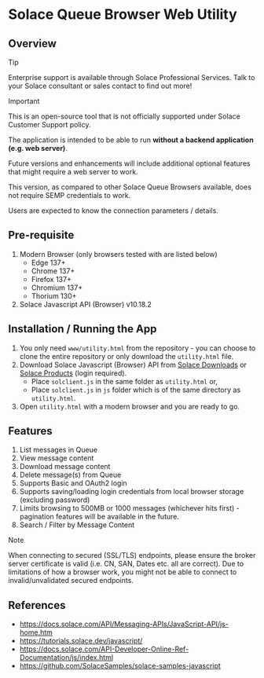 # Solace Queue Browser Web Utility

## Overview

> [!TIP]
> Enterprise support is available through Solace Professional Services. Talk to your Solace consultant or sales contact to find out more!

> [!IMPORTANT]
> This is an open-source tool that is not officially supported under Solace Customer Support policy.

The application is intended to be able to run **without a backend application (e.g. web server)**.

Future versions and enhancements will include additional optional features that might require a web server to work.

This version, as compared to other Solace Queue Browsers available, does not require SEMP credentials to work.

Users are expected to know the connection parameters / details.

## Pre-requisite

1. Modern Browser (only browsers tested with are listed below)
   - Edge 137+
   - Chrome 137+
   - Firefox 137+
   - Chromium 137+
   - Thorium 130+
2. Solace Javascript API (Browser) v10.18.2

## Installation / Running the App

1. You only need `www/utility.html` from the repository - you can choose to clone the entire repository or only download the `utility.html` file.
2. Download Solace Javascript (Browser) API from [Solace Downloads](https://solace.com/downloads/) or [Solace Products](https://products.solace.com/) (login required).
   - Place `solclient.js` in the same folder as `utility.html` or,
   - Place `solclient.js` in `js` folder which is of the same directory as `utility.html`.
3. Open `utility.html` with a modern browser and you are ready to go.

## Features

1. List messages in Queue
2. View message content
3. Download message content
4. Delete message(s) from Queue
5. Supports Basic and OAuth2 login
6. Supports saving/loading login credentials from local browser storage (excluding password)
7. Limits browsing to 500MB or 1000 messages (whichever hits first) - pagination features will be available in the future.
8. Search / Filter by Message Content

> [!NOTE]
> When connecting to secured (SSL/TLS) endpoints, please ensure the broker server certificate is valid (i.e. CN, SAN, Dates etc. all are correct). Due to limitations of how a browser work, you might not be able to connect to invalid/unvalidated secured endpoints.

## References
- https://docs.solace.com/API/Messaging-APIs/JavaScript-API/js-home.htm
- https://tutorials.solace.dev/javascript/
- https://docs.solace.com/API-Developer-Online-Ref-Documentation/js/index.html
- https://github.com/SolaceSamples/solace-samples-javascript
